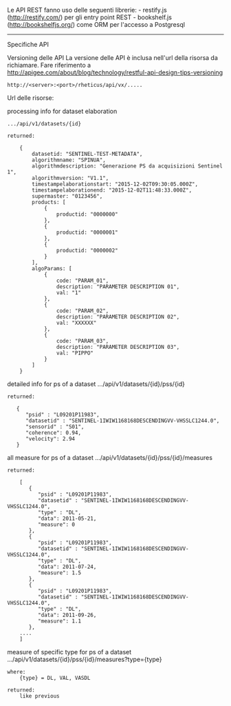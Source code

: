 Le API REST fanno uso delle seguenti librerie:
    - restify.js (http://restify.com/) per gli entry point REST
    - bookshelf.js (http://bookshelfjs.org/) come ORM per l'accesso a Postgresql

---------------------------------------------------
Specifiche API

Versioning delle API
    La versione delle API è inclusa nell'url della risorsa da richiamare.
    Fare riferimento a http://apigee.com/about/blog/technology/restful-api-design-tips-versioning
    
    http://<server>:<port>/rheticus/api/vx/.....


Url delle risorse:


processing info for dataset elaboration

    .../api/v1/datasets/{id}

    returned:

		{
			datasetid: "SENTINEL-TEST-METADATA",
			algorithmname: "SPINUA",
			algorithmdescription: "Generazione PS da acquisizioni Sentinel 1",
			algorithmversion: "V1.1",
			timestampelaborationstart: "2015-12-02T09:30:05.000Z",
			timestampelaborationend: "2015-12-02T11:48:33.000Z",
			supermaster: "0123456",
			products: [
				{
					productid: "0000000"
				},
				{
					productid: "0000001"
				},
				{
					productid: "0000002"
				}
			],
			algoParams: [
				{
					code: "PARAM_01",
					description: "PARAMETER DESCRIPTION 01",
					val: "1"
				},
				{
					code: "PARAM_02",
					description: "PARAMETER DESCRIPTION 02",
					val: "XXXXXX"
				},
				{
					code: "PARAM_03",
					description: "PARAMETER DESCRIPTION 03",
					val: "PIPPO"
				}
			]
		}


detailed info for ps of a dataset
    .../api/v1/datasets/{id}/pss/{id}

    returned:
    
       {
          "psid" : "L09201P11983",
          "datasetid" : "SENTINEL-1IWIW1168168DESCENDINGVV-VHSSLC1244.0",
          "sensorid" : "S01",
          "coherence": 0.94,
          "velocity": 2.94
       }


all measure for ps of a dataset
    .../api/v1/datasets/{id}/pss/{id}/measures

    returned:

        [
           {
              "psid" : "L09201P11983",
              "datasetid" : "SENTINEL-1IWIW1168168DESCENDINGVV-VHSSLC1244.0",
              "type" : "DL",
              "data": 2011-05-21,
              "measure": 0
           },
           {
              "psid" : "L09201P11983",
              "datasetid" : "SENTINEL-1IWIW1168168DESCENDINGVV-VHSSLC1244.0",
              "type" : "DL",
              "data": 2011-07-24,
              "measure": 1.5
           },
           {
              "psid" : "L09201P11983",
              "datasetid" : "SENTINEL-1IWIW1168168DESCENDINGVV-VHSSLC1244.0",
              "type" : "DL",
              "data": 2011-09-26,
              "measure": 1.1
           },
        ....
        ]



measure of specific type for ps of a dataset
    .../api/v1/datasets/{id}/pss/{id}/measures?type={type}

    where:
        {type} = DL, VAL, VASDL

    returned:
        like previous
